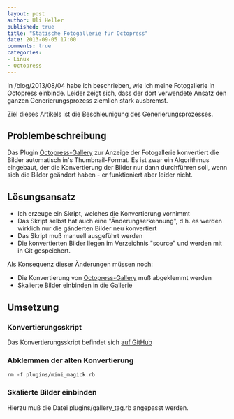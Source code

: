 ```yaml
---
layout: post
author: Uli Heller
published: true
title: "Statische Fotogallerie für Octopress"
date: 2013-09-05 17:00
comments: true
categories:
- Linux
- Octopress
---
```


In /blog/2013/08/04 habe ich beschrieben, wie ich meine Fotogallerie
in Octopress einbinde. Leider zeigt sich, dass der dort verwendete Ansatz
den ganzen Generierungsprozess ziemlich stark ausbremst.

Ziel dieses Artikels ist die Beschleunigung des Generierungsprozesses.

<!-- more -->

## Problembeschreibung

Das Plugin [Octopress-Gallery](https://github.com/yortz/octopress_gallery)
zur Anzeige der Fotogallerie konvertiert die Bilder automatisch in's
Thumbnail-Format. Es ist zwar ein Algorithmus eingebaut, der die Konvertierung
der Bilder nur dann durchführen soll, wenn sich die Bilder geändert haben -
er funktioniert aber leider nicht.

## Lösungsansatz

* Ich erzeuge ein Skript, welches die Konvertierung vornimmt
* Das Skript selbst hat auch eine "Änderungserkennung", d.h. es werden
  wirklich nur die gänderten Bilder neu konvertiert
* Das Skript muß manuell ausgeführt werden
* Die konvertierten Bilder liegen im Verzeichnis "source" und werden
  mit in Git gespeichert.

Als Konsequenz dieser Änderungen müssen noch:

* Die Konvertierung von [Octopress-Gallery](https://github.com/yortz/octopress_gallery) muß abgeklemmt werden
* Skalierte Bilder einbinden in die Gallerie

## Umsetzung

### Konvertierungsskript

Das Konvertierungsskript befindet sich [auf GitHub](https://github.com/uli-heller/uli-octopress/create-galleries.sh)

### Abklemmen der alten Konvertierung

```
rm -f plugins/mini_magick.rb
```

### Skalierte Bilder einbinden

Hierzu muß die Datei plugins/gallery_tag.rb angepasst werden.
